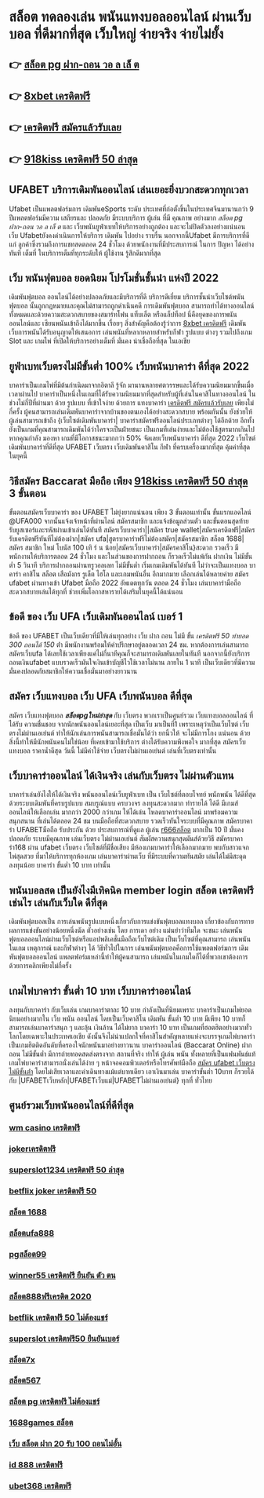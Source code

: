 # สล็อต ทดลองเล่น พนันแทงบอลออนไลน์  ผ่านเว็บบอล ที่ดีมากที่สุด  เว็บใหญ่ จ่ายจริง จ่ายไม่ยั้ง

## 👉 [สล็อต pg ฝาก-ถอน วอ ล เล็ ต](https://member.mabet.net/?action=login)
## 👉 [8xbet เครดิตฟรี](https://bio.link/tisawago)
## 👉 [เครดิตฟรี สมัครแล้วรับเลย](https://mabet.net/)
## 👉 [918kiss เครดิตฟรี 50 ล่าสุด](https://mabet.net/register/)

## UFABET บริการเดิมพันออนไลน์  เล่นเยอะยิ่งบวกสะดวกทุกเวลา

Ufabet เป็นแพลตฟอร์มการ เดิมพันeSports ระดับ ประเทศที่ก่อตั้งขึ้นในประเทศจีนมานานกว่า 9 ปีแพลตฟอร์มมีความ เสถียรและ ปลอดภัย  มีระบบบริการ ผู้เล่น ที่มี คุณภาพ อย่างมาก *สล็อต pg ฝาก-ถอน วอ ล เล็ ต* และ เว็บพนันยูฟ่าเบทให้บริการอย่างถูกต้อง และจะไม่ปิดตัวลงอย่างแน่นอน เว็บ Ufabetยังคงดำเนินการให้บริการ เดิมพัน ไปอย่าง ราบรื่น นอกจากนี้Ufabet  มีการบริการที่ดีแก่ ลูกค้าซึ่งรวมถึงการแชทสดตลอด 24 ชั่วโมง ด้วยพนักงานที่มีประสบการณ์ ในการ ปัญหา ได้อย่างทันที   เต็มที่ ในบริการเต็มที่ทุกระดับให้ ผู้ใช้งาน  รู้สึกดีมากที่สุด 

## เว็บ  พนันฟุตบอล ยอดนิยม โปรโมชั่นชั้นนำ แห่งปี 2022

 เดิมพันฟุตบอล ออนไลน์ได้อย่างปลอดภัยและมีบริการที่ดี บริการดีเยี่ยม บริการชั้นนำเว็บไซต์พนัน ฟุตบอล นั้นถูกกฎหมายและคุณไม่สามารถถูกดำเนินคดี  การเดิมพันฟุตบอล สามารถทำได้ทางออนไลน์ทั้งหมดและด้วยความสะดวกสบายของสมาร์ทโฟน แท็บเล็ต หรือแล็ปท็อป นี่คือยุคของการพนันออนไลน์และ เซียนพนันเข้าถึงได้มากขึ้น เรื่อยๆ สิ่งสำคัญคือต้องรู้ว่าการ [8xbet เครดิตฟรี](https://mabet.net/) เดิมพัน  เว็บการพนันได้รับอนุญาตให้เสนอการ เล่นพนันที่หลากหลายสำหรับกีฬา รูปแบบ ต่างๆ รวมไปถึงเกม Slot และ เกมไพ่  ที่เปิดให้บริการอย่างเต็มที่ มั่นคง น่าเชื่อถือที่สุด ในเอเชีย

##  ยูฟ่าเบทเว็บตรงไม่มีขั้นต่ำ 100%  เว็บพนันบาคาร่า ดีที่สุด 2022 

บาคาร่าเป็นเกมไพ่ที่มีต้นกำเนิดมาจากอิตาลี  รู้จัก มานานหลายศตวรรษและได้รับความนิยมมากขึ้นเมื่อเวลาผ่านไป บาคาร่าเป็นหนึ่งในเกมที่ได้รับความนิยมมากที่สุดสำหรับผู้ที่เล่นในคาสิโนทางออนไลน์ ในช่วงไม่กี่ปีที่ผ่านมา ด้วย    รูปแบบ  ที่เข้าใจง่าย ด้วยการ แทงบาคาร่า  [เครดิตฟรี สมัครแล้วรับเลย](https://mabet.net/register/) เพียงไม่กี่ครั้ง ผู้คนสามารถเล่นเดิมพันบาคาร่าจากบ้านของตนเองได้อย่างสะดวกสบาย  พร้อมกันนั้น ยังช่วยให้ผู้เล่นสามารถเข้าถึง {เว็บไซต์เดิมพันบาคาร่า| บาคาร่าสมัครฟรีออนไลน์ประเภทต่างๆ ได้อีกด้วย อีกทั้งยังเป็นเกมที่คุณสามารถเดิมพันได้ว่าใครจะเป็นฝ่ายชนะ เป็นเกมที่เล่นง่ายและไม่ต้องใช้สูตรมากเกินไป หากคุณกำลัง มองหา  เกมที่มีโอกาสชนะมากกว่า 50%  จัดเลยเว็บพนันบาคาร่า ดีที่สุด 2022  เว็บไซต์เดิมพันบาคาร่าที่ดีที่สุด UFABET เว็บตรง เว็บเดิมพันคาสิโน กีฬา ที่ครบเครื่องมากที่สุด คุ้มค่าที่สุด ในยุคนี้


## วิธีสมัคร Baccarat มือถือ เพียง [918kiss เครดิตฟรี 50 ล่าสุด](https://mabet.net/credit-free-50/) 3 ขั้นตอน

ขั้นตอนสมัครเว็บบาคาร่า ของ UFABET ไม่ยุ่งยากแน่นอน เพียง 3 ขั้นตอนเท่านั้น ขั้นแรกแอดไลน์ @UFA000 จากนั้นแจ้งเจ้าหน้าที่ผ่านไลน์ สมัครสมาชิก และแจ้งข้อมูลส่วนตัว และขั้นตอนสุดท้าย รับยูสเซอร์และรหัสผ่านเข้าเล่นได้ทันที สมัครเว็บบาคาร่า||สมัคร true wallet|สมัครเครดิตฟรี|สมัครรับเครดิตฟรีทันทีไม่ต้องฝาก|สมัคร ufa|สูตรบาคาร่าฟรีไม่ต้องสมัคร|สมัครสมาชิก สล็อต 1688|สมัคร สมาชิก ใหม่ โบนัส 100 เทิ ร์ น น้อย|สมัครเว็บบาคาร่า|สมัครคาสิโน}สะดวก รวดเร็ว มีพนักงานให้บริการตลอด 24 ชั่วโมง และในส่วนของการฝากถอน ก็รวดเร็วไม่แพ้กัน ฝากเงิน ไม่มีขั้นต่ำ 5 วินาที  บริการฝากถอนผ่านทรูวอลเลท ไม่มีขั้นต่ำ  เริ่มเกมเดิมพันได้ทันที ไม่ว่าจะเป็นแทงบอล บาคาร่า คาสิโน สล็อต เสือมังกร รูเล็ต ไฮโล และเกมพนันอื่น อีกมากมาย เลือกเล่นได้หลายค่าย  สมัคร ufabet ผ่านทางเข้า Ufabet มือถือ 2022 อัพเดตทุกวัน ตลอด 24 ชั่วโมง เล่นบาคาร่ามือถือ สะดวกสบายเล่นได้ทุกที่ ช่วยเพิ่มโอกาสหารายได้เสริมในยุคนี้ได้แน่นอน



## ข้อดี ของ เว็บ UFA  เว็บเดิมพันออนไลน์  เบอร์ 1

ข้อดี ของ UFABET เป็นเว็บเดียวที่มีให้เล่นทุกอย่าง  เว็บ ฝาก ถอน ไม่มี ขั้น *เครดิตฟรี 50 ทำยอด 300 ถอนได้ 150* ต่ํา  มีพนักงานพร้อมให้คำปรึกษาอยู่ตลอดเวลา 24 ชม. หากต้องการเล่นสามารถ  สมัครเว็บufa ได้เลยใช้เวลาเพียงแค่ไม่กี่นาทีคุณก็จะสามารถเดิมพันเลยในทันที นอกจากนี้ยังบริการ  ถอนเงินufabet  แบบรวดเร็วมันใจเงินเข้าบัญชีไวใช้เวลาไม่นาน ภายใน 1 นาที เป็นเว็บเดียวที่มีความมั่นคงปลอดภัยสมาชิกให้ความเชื่อมั่นมาอย่างยาวนาน


## สมัคร เว็บแทงบอล เว็บ UFA เว็บพนันบอล ดีที่สุด

สมัคร เว็บแทงฟุตบอล  ***สล็อตpgใหม่ล่าสุด*** กับ เว็บตรง พวกเราเป็นศูนย์รวม เว็บแทงบอลออนไลน์ ที่ได้รับ ความชื่นชอบ จากนักพนันออนไลน์เยอะที่สุด เป็นเว็บ  มาเป็นที่1 เพราะเหตุว่าเป็นเว็บไซต์ เว็บตรงไม่ผ่านเอเย่นต์ ทำให้นักเล่นการพนันสามารถเชื่อมั่นได้ว่า ยกนิ้วให้ จะไม่มีการโกง แน่นอน ด้วยสิ่งนี้ทำให้มีนักพนันคนไม่ใช่น้อย ที่เคยเข้ามาใช้บริการ ต่างได้รับความพึงพอใจ มากที่สุด สมัครเว็บแทงบอล  ราคาน้ำดีสุด วันนี้ ไม่มีค่าใช้จ่าย เว็บตรงไม่ผ่านเอเย่นต์ เล่นที่เว็บตรงเท่านั้น


## เว็บบาคาร่าออนไลน์ ได้เงินจริง เล่นกับเว็บตรง ไม่ผ่านตัวแทน 

บาคาร่าเล่นยังไงให้ได้เงินจริง พนันออนไลน์เว็บยูฟ่าเบท เป็น เว็บไซต์ที่ตอบโจทย์  พนักพนัน ได้ดีที่สุด ด้วยระบบเดิมพันที่ครบรูปแบบ สมบรูณ์แบบ ครบวงจร ลงทุนสะดวกมาก  ทำรายได้ ได้ดี มีเกมส์ออนไลน์ให้เลือกเล่น มากกว่า 2000 กว่าเกม ให้ได้เล่น โหลดบาคาร่าออนไลน์ มาพร้อมความสนุกสนาน ที่เล่นได้ตลอด 24 ชม บนมือถือที่สะดวกสบาย รวดเร็วทันใจระบบที่มีคุณภาพ สมัครบาคาร่า UFABETมือถือ รับประกัน ด้วย ประสบการณ์ที่ดูแล ผู้เล่น [r666สล็อต](https://mabet.net/credit-free-new/) มากเป็น 10 ปี มั่นคงปลอดภัย ระบบมีคุณภาพ เล่นเว็บตรง ไม่ผ่านเอเย่นต์ สัมผัสความสนุกสุดมันส์ด้วยวิธี สมัครบาคาร่า168 ผ่าน ufabet เว็บตรง  เว็บไซต์ที่มีชื่อเสียง มีห้องเกมบาคาร่าให้เลือกมากมาย พบกับสาวแจกไพ่สุดสวย  ที่มาให้บริการทุกห้องเกม เล่นบาคาร่าผ่านเว็บ ที่มีระบบที่ความทันสมัย เล่นได้ไม่มีสะดุด  ลงทุนน้อย บาคาร่า ขั้นต่ำ 10 บาท เท่านั้น


##  พนันบอลสด  เป็นยังไงมีเทิคนิค **member login สล็อต เครดิตฟรี** เช่นไร เล่นกับเว็บใด  ดีที่สุด

 เดิมพันฟุตบอลเป็น การเล่นพนันรูปแบบหนึ่งเกี่ยวกับการแข่งขันฟุตบอลแทงบอล เกี่ยวข้องกับการทาย ผลการแข่งขันอย่างน้อยหนึ่งนัด ตัวอย่างเช่น โดย การเดา อย่าง แม่นยำว่าทีมใด จะชนะ เล่นพนันฟุตบอลออนไลน์ผ่านเว็บไซต์หรือแอปพลิเคชั่นมือถือเว็บไซต์เดิม เป็นเว็บไซต์ที่คุณสามารถ เล่นพนัน ในเกม เหตุการณ์ และกีฬาต่างๆ ได้ วิธีทั่วไปในการ เล่นพนันฟุตบอลคือการใช้แพลตฟอร์มการ เดิมพันฟุตบอลออนไลน์ แพลตฟอร์มเหล่านี้ทำให้ผู้คนสามารถ เล่นพนันในเกมใดก็ได้ที่พวกเขาต้องการด้วยการคลิกเพียงไม่กี่ครั้ง 

##  เกมไพ่บาคาร่า ขั้นต่ำ 10 บาท เว็บบาคาร่าออนไลน์ 

 ลงทุนกับบาคาร่า  กับเว็บเล่น เกมบาคาร่าตาละ 10 บาท กำลังเป็นที่นิยมเพราะ บาคาร่าเป็นเกมไพ่ยอดนิยมอย่างมากใน เว็บ  พนัน ออนไลน์  โดยเป็นเว็บคาสิโน เดิมพัน ขั้นต่ำ 10 บาท มีเพียง 10 บาทก็สามารถเล่นบาคาร่าสนุก ๆ และลุ้น เงินล้าน  ได้ไม่ยาก บาคาร่า 10 บาท เป็นเกมที่ฮอตฮิตอย่างมากทั่วโลกโดยเฉพาะในประเทศเอเชีย ดังนั้นจึงไม่น่าแปลกใจที่คาสิโนสำคัญหลายแห่งจะบรรจุเกมไพ่บาคาร่าเป็นเกมฮิตติดอันดับที่ครองใจนักพนันมาอย่างยาวนาน บาคาร่าออนไลน์ (Baccarat Online)  ฝากถอน ไม่มีขั้นต่ำ  มีการถ่ายทอดสดส่งตรงจาก สถานที่จริง ทำให้  ผู้เล่น พนัน  ทั้งหลายที่เป็นแฟนพันธ์แท้เกมไพ่บาคาร่าสามารถนั่งเล่นได้ง่าย ๆ หน้าจอคอมพิวเตอร์หรือโทรศัพท์มือถือ [สมัคร ufabet เว็บตรง ไม่มีขั้นต่ํา](https://mabet.net/register/) โดยไม่เสียเวลาและค่าเดินทางแม้แต่บาทเดียว เอาเงินมาเล่น บาคาร่าขั้นต่ำ 10บาท ก็รวยได้ กับ |UFABETเว็บหลัก|UFABETเว็บแม่|UFABETไม่ผ่านเอเย่นต์} ทุกที่ ทั่วไทย


## ศูนย์รวมเว็บพนันออนไลน์ที่ดีที่สุด

### [wm casino เครดิตฟรี](https://atom.io/themes/MABET.net%20สล็อตแจกโบนัส%20เครดิตฟรี%20ไม่ต้องฝาก%20ไม่ต้องแชร์%20แค่ยืนยันเบอร์%202021%20008%20สล็อต%20ฝาก%2020%20รับ%20100%20แตกหนัก)
### [jokerเครดิตฟรี](https://atom.io/themes/MABET.net%20สล็อตแจกโบนัส%20เว็บ%20เครดิตฟรี%20ยืนยันเบอร์ล่าสุด%20008%20สล็อต%20ฝาก%2020%20รับ%20100%20แตกหนัก)
### [superslot1234 เครดิตฟรี 50 ล่าสุด](https://atom.io/themes/MABET.net%20สล็อตแจกโบนัส%20สล็อต%20โปร%20ฝาก%2050%20รับ%20100%20ถอนไม่อั้น%20008%20สล็อต%20ฝาก%2020%20รับ%20100%20แตกหนัก)
### [betflix joker เครดิตฟรี 50](https://atom.io/themes/MABET.net%20สล็อตแจกโบนัส%20wowgame%20เครดิตฟรี%20100%20ทั้งหมด%20008%20สล็อต%20ฝาก%2020%20รับ%20100%20แตกหนัก)
### [สล็อต 1688](https://atom.io/themes/MABET.net%20สล็อตแจกโบนัส%20เครดิตฟรี%20แค่สมัคร%20ล่าสุด%20008%20สล็อต%20ฝาก%2020%20รับ%20100%20แตกหนัก)
### [สล็อตufa888](https://atom.io/themes/MABET.net%20สล็อตแจกโบนัส%20สล็อต%20png%20008%20สล็อต%20ฝาก%2020%20รับ%20100%20แตกหนัก)
### [pgสล็อต99](https://atom.io/themes/MABET.net%20สล็อตแจกโบนัส%20r666%20สล็อต%20008%20สล็อต%20ฝาก%2020%20รับ%20100%20แตกหนัก)
### [winner55 เครดิตฟรี ยืนยัน ตัว ตน](https://atom.io/themes/MABET.net%20สล็อตแจกโบนัส%20superslot%20เครดิตฟรี%2050%20แค่สมัคร%20008%20สล็อต%20ฝาก%2020%20รับ%20100%20แตกหนัก)
### [สล็อต888ฟรีเครดิต 2020](https://atom.io/themes/MABET.net%20สล็อตแจกโบนัส%20macau888สล็อต%20008%20สล็อต%20ฝาก%2020%20รับ%20100%20แตกหนัก)
### [betflik เครดิตฟรี 50 ไม่ต้องแชร์](https://atom.io/themes/MABET.net%20สล็อตแจกโบนัส%20สล็อต%20เว็บตรงไม่ผ่านเอเย่นต์%20วอ%20เลท%20008%20สล็อต%20ฝาก%2020%20รับ%20100%20แตกหนัก)
### [superslot เครดิตฟรี50 ยืนยันเบอร์](https://atom.io/themes/MABET.net%20สล็อตแจกโบนัส%20แอ%20พ%20สล็อต%20xo%20008%20สล็อต%20ฝาก%2020%20รับ%20100%20แตกหนัก)
### [สล็อต7x](https://atom.io/themes/MABET.net%20สล็อตแจกโบนัส%20สล็อต%20ยืนยันเบอร์โทร%20รับเครดิตฟรี%20ล่าสุด%20ฟรี2021%20008%20สล็อต%20ฝาก%2020%20รับ%20100%20แตกหนัก)
### [สล็อต567](https://atom.io/themes/MABET.net%20สล็อตแจกโบนัส%20g2g%20สล็อต%20008%20สล็อต%20ฝาก%2020%20รับ%20100%20แตกหนัก)
### [สล็อต pg เครดิตฟรี ไม่ต้องแชร์](https://atom.io/themes/MABET.net%20สล็อตแจกโบนัส%20sa888%20เครดิตฟรี%20008%20สล็อต%20ฝาก%2020%20รับ%20100%20แตกหนัก)
### [1688games สล็อต](https://atom.io/themes/MABET.net%20สล็อตแจกโบนัส%20เว็บ%20สล็อต%20ยอด%20นิยม%20อันดับ%201%20008%20สล็อต%20ฝาก%2020%20รับ%20100%20แตกหนัก)
### [เว็บ สล็อต ฝาก 20 รับ 100 ถอนไม่อั้น](https://atom.io/themes/MABET.net%20สล็อตแจกโบนัส%20สล็อต%20เติม%20true%20wallet%20ฝาก-ถอน%20ไม่มี%20ขั้น%20ต่ํา%202021%20008%20สล็อต%20ฝาก%2020%20รับ%20100%20แตกหนัก)
### [id 888 เครดิตฟรี](https://atom.io/themes/MABET.net%20สล็อตแจกโบนัส%20เครดิตฟรี%2050%20ทำ%20ยอด%20600%20ถอนได้%20300%20ล่าสุด%20008%20สล็อต%20ฝาก%2020%20รับ%20100%20แตกหนัก)
### [ubet368 เครดิตฟรี](https://atom.io/themes/MABET.net%20สล็อตแจกโบนัส%20เว็บพนันออนไลน์%20สล็อต%20008%20สล็อต%20ฝาก%2020%20รับ%20100%20แตกหนัก)